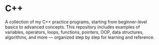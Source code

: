 # C++
A collection of my C++ practice programs, starting from beginner-level basics to advanced concepts. This repository includes examples of variables, operators, loops, functions, pointers, OOP, data structures, algorithms, and more — organized step by step for learning and reference.
